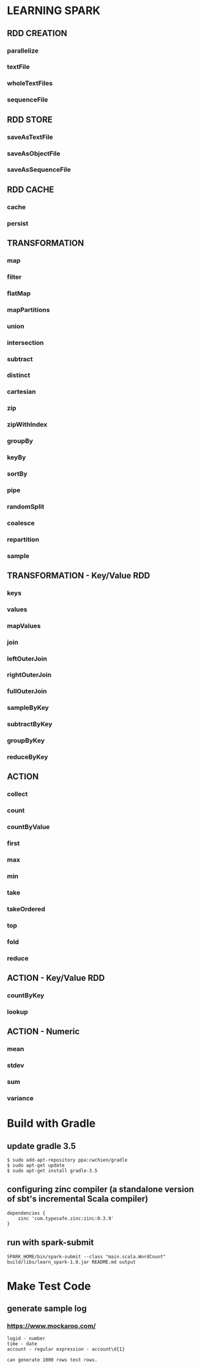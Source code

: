 # LEARNING SPARK
## RDD CREATION
### parallelize
### textFile
### wholeTextFiles
### sequenceFile
## RDD STORE
### saveAsTextFile
### saveAsObjectFile
### saveAsSequenceFile
## RDD CACHE
### cache
### persist
## TRANSFORMATION
### map
### filter
### flatMap
### mapPartitions
### union
### intersection
### subtract
### distinct
### cartesian
### zip
### zipWithIndex
### groupBy
### keyBy
### sortBy
### pipe
### randomSplit
### coalesce
### repartition
### sample
## TRANSFORMATION - Key/Value RDD
### keys
### values
### mapValues
### join
### leftOuterJoin
### rightOuterJoin
### fullOuterJoin
### sampleByKey
### subtractByKey
### groupByKey
### reduceByKey
## ACTION 
### collect
### count
### countByValue
### first
### max
### min
### take
### takeOrdered
### top
### fold
### reduce
## ACTION - Key/Value RDD
### countByKey
### lookup
## ACTION - Numeric
### mean
### stdev
### sum
### variance

# Build with Gradle
## update gradle 3.5
    $ sudo add-apt-repository ppa:cwchien/gradle
    $ sudo apt-get update
    $ sudo apt-get install gradle-3.5
## configuring zinc compiler (a standalone version of sbt's incremental Scala compiler)
    dependencies {
        zinc 'com.typesafe.zinc:zinc:0.3.9'
    }
## run with spark-submit
    SPARK_HOME/bin/spark-submit --class "main.scala.WordCount" build/libs/learn_spark-1.0.jar README.md output
    
# Make Test Code
## generate sample log
### https://www.mockaroo.com/
    logid - number
    time - date
    account - regular expression - account\d{1}
    
    can generate 1000 rows test rows.

